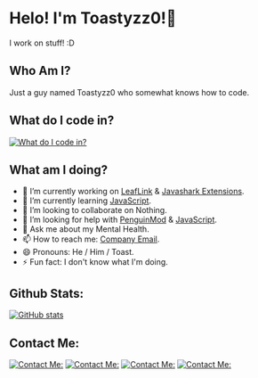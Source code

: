 # Helo! I'm Toastyzz0!👋

I work on stuff! :D

## Who Am I?
Just a guy named Toastyzz0 who somewhat knows how to code.


## What do I code in?
[![What do I code in?](https://skillicons.dev/icons?i=js,html,css,py,md,github,vscode,electron)](https://skillicons.dev)

## What am I doing?
- 🔭 I’m currently working on [LeafLink](https://github.com/Toastyzz0/LeafLink) & [Javashark Extensions](https://github.com/jefisalreadytkn/javashark-extensions).
- 🌱 I’m currently learning [JavaScript](https://www.javascript.com/).
- 👯 I’m looking to collaborate on Nothing.
- 🤔 I’m looking for help with [PenguinMod](https://penguinmod.com) & [JavaScript](https://javascript.com).
- 💬 Ask me about my Mental Health.
- 📫 How to reach me: [Company Email](mailto:thesharksstudioss@gmail.com).
- 😄 Pronouns: He / Him / Toast.
- ⚡ Fun fact: I don't know what I'm doing.


## Github Stats:

[![GitHub stats](https://github-readme-stats.vercel.app/api?username=Toastyzz0&show_icons=true&theme=dark)](https://github.com/Toastyzz0)

 ## Contact Me:
[![Contact Me:](https://skillicons.dev/icons?i=discord)](https://discord.gg/RdR5vq7HNv) [![Contact Me:](https://skillicons.dev/icons?i=gmail)](mailto:thesharksstudioss@gmail.com) [![Contact Me:](https://skillicons.dev/icons?i=twitter)](https://x.com/Toastyzz0) [![Contact Me:](https://skillicons.dev/icons?i=instagram)](https://www.instagram.com/toastyzz0/)


<!--
**Toastyzz0/Toastyzz0** is a ✨ _special_ ✨ repository because its `README.md` (this file) appears on your GitHub profile.

Here are some ideas to get you started:

- 🔭 I’m currently working on ...
- 🌱 I’m currently learning ...
- 👯 I’m looking to collaborate on ...
- 🤔 I’m looking for help with ...
- 💬 Ask me about ...
- 📫 How to reach me: ...
- 😄 Pronouns: ...
- ⚡ Fun fact: ...
-->
